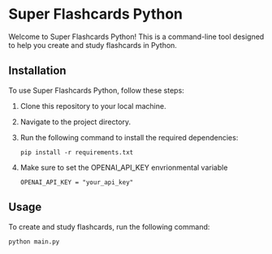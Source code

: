 # Super Flashcards Python

Welcome to Super Flashcards Python! This is a command-line tool designed to help you create and study flashcards in Python.

## Installation

To use Super Flashcards Python, follow these steps:

1. Clone this repository to your local machine.
2. Navigate to the project directory.
3. Run the following command to install the required dependencies:

    ```
    pip install -r requirements.txt
    ```
4. Make sure to set the OPENAI_API_KEY envrionmental variable
    ```
    OPENAI_API_KEY = "your_api_key"
    ```

## Usage

To create and study flashcards, run the following command:

```
python main.py
```